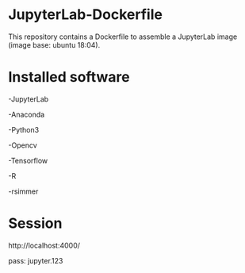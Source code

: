 # JupyterLab-Dockerfile
This repository contains a Dockerfile to assemble a JupyterLab image (image base: ubuntu 18:04). 


# Installed software


  -JupyterLab
  
  
  -Anaconda
  
  
  -Python3
  
  
  -Opencv
  
  
  -Tensorflow
  
  
  -R
  
  
  -rsimmer
  
  
  
# Session
http://localhost:4000/


pass: jupyter.123
  
